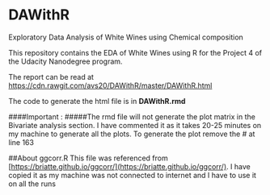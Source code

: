 # DAWithR
Exploratory Data Analysis of White Wines  using Chemical composition

This repository contains the EDA of White Wines using R for the Project 4
of the Udacity Nanodegree program. 

The report can be read at
https://cdn.rawgit.com/avs20/DAWithR/master/DAWithR.html

The code to generate the html file is in **DAWithR.rmd**

####Important : 
#####The rmd file will not generate the plot matrix in the Bivariate
analysis section. I have commented it as it takes 20-25 minutes on my
machine to generate all the plots. To generate the plot remove the *#* at
line 163


##About ggcorr.R
This file was referenced from
[https://briatte.github.io/ggcorr/](https://briatte.github.io/ggcorr/).  I
have copied it as my machine was not connected to internet and I have to use
it on all the runs